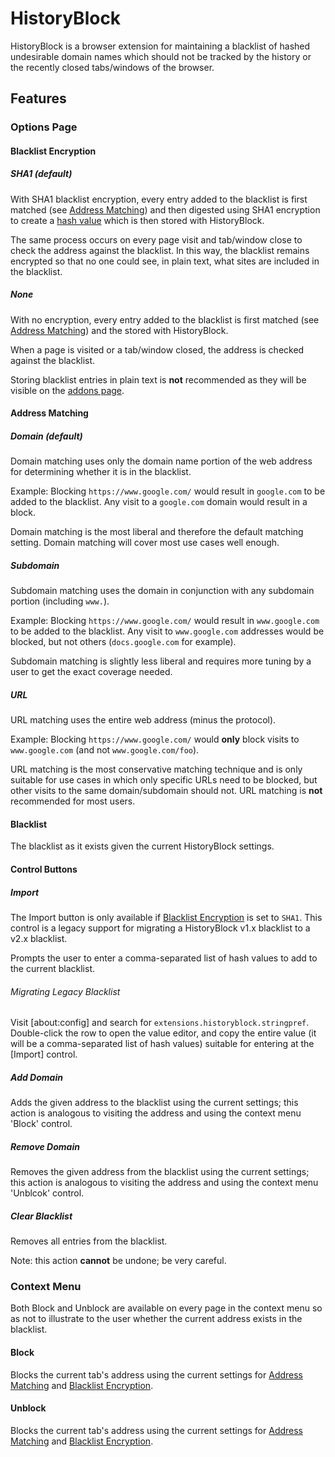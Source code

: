 # HistoryBlock

HistoryBlock is a browser extension for maintaining a blacklist of hashed undesirable domain names which should not be tracked by the history or the recently closed tabs/windows of the browser.

## Features

### Options Page

#### Blacklist Encryption

##### SHA1 (default)

With SHA1 blacklist encryption, every entry added to the blacklist is first matched (see [Address Matching](#Addresss_Matching)) and then digested using SHA1 encryption to create a [hash value](https://en.wikipedia.org/wiki/Hash_function) which is then stored with HistoryBlock.

The same process occurs on every page visit and tab/window close to check the address against the blacklist. In this way, the blacklist remains encrypted so that no one could see, in plain text, what sites are included in the blacklist.

##### None

With no encryption, every entry added to the blacklist is first matched (see [Address Matching](#Address_Matching)) and the stored with HistoryBlock.

When a page is visited or a tab/window closed, the address is checked against the blacklist.

Storing blacklist entries in plain text is **not** recommended as they will be visible on the [addons page](about:addons).

#### Address Matching

##### Domain (default)

Domain matching uses only the domain name portion of the web address for determining whether it is in the blacklist.

Example: Blocking `https://www.google.com/` would result in `google.com` to be added to the blacklist. Any visit to a `google.com` domain would result in a block.

Domain matching is the most liberal and therefore the default matching setting. Domain matching will cover most use cases well enough.

##### Subdomain

Subdomain matching uses the domain in conjunction with any subdomain portion (including `www.`).

Example: Blocking `https://www.google.com/` would result in `www.google.com` to be added to the blacklist. Any visit to `www.google.com` addresses would be blocked, but not others (`docs.google.com` for example).

Subdomain matching is slightly less liberal and requires more tuning by a user to get the exact coverage needed.

##### URL

URL matching uses the entire web address (minus the protocol).

Example: Blocking `https://www.google.com/` would **only** block visits to `www.google.com` (and not `www.google.com/foo`).

URL matching is the most conservative matching technique and is only suitable for use cases in which only specific URLs need to be blocked, but other visits to the same domain/subdomain should not. URL matching is **not** recommended for most users.

#### Blacklist

The blacklist as it exists given the current HistoryBlock settings.

#### Control Buttons

##### Import

The Import button is only available if [Blacklist Encryption](#Blacklist_Encryption) is set to `SHA1`. This control is a legacy support for migrating a HistoryBlock v1.x blacklist to a v2.x blacklist.

Prompts the user to enter a comma-separated list of hash values to add to the current blacklist.

###### Migrating Legacy Blacklist

Visit [about:config] and search for `extensions.historyblock.stringpref`. Double-click the row to open the value editor, and copy the entire value (it will be a comma-separated list of hash values) suitable for entering at the [Import] control.

##### Add Domain

Adds the given address to the blacklist using the current settings; this action is analogous to visiting the address and using the context menu 'Block' control.

##### Remove Domain

Removes the given address from the blacklist using the current settings; this action is analogous to visiting the address and using the context menu 'Unblcok' control.

##### Clear Blacklist

Removes all entries from the blacklist.

Note: this action **cannot** be undone; be very careful.

### Context Menu

Both Block and Unblock are available on every page in the context menu so as not to illustrate to the user whether the current address exists in the blacklist.

#### Block

Blocks the current tab's address using the current settings for [Address Matching](#Address_Matching) and [Blacklist Encryption](#Blacklist_Encryption).

#### Unblock

Blocks the current tab's address using the current settings for [Address Matching](#Address_Matching) and [Blacklist Encryption](#Blacklist_Encryption).